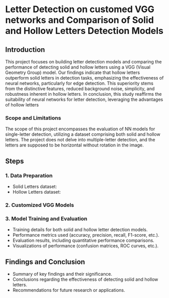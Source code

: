 # Letter Detection on customed VGG networks and Comparison of Solid and Hollow Letters Detection Models

## Introduction
This project focuses on building letter detection models and comparing the performance of detecting solid and hollow letters using a VGG (Visual Geometry Group) model. Our findings indicate that hollow letters outperform solid letters in detection tasks, emphasizing the effectiveness of neural networks, particularly for edge detection. This superiority stems from the distinctive features, reduced background noise, simplicity, and robustness inherent in hollow letters. In conclusion, this study reaffirms the suitability of neural networks for letter detection, leveraging the advantages of hollow letters

### Scope and Limitations
The scope of this project encompasses the evaluation of NN models for single-letter detection, utilizing a dataset comprising both solid and hollow letters.
The project does not delve into multiple-letter detection, and the letters are supposed to be horizontal without rotation in the image.

## Steps
### 1. Data Preparation
- Solid Letters dataset:
- Hollow Letters dataset:

### 2. Customized VGG Models

### 3. Model Training and Evaluation
- Training details for both solid and hollow letter detection models.
- Performance metrics used (accuracy, precision, recall, F1-score, etc.).
- Evaluation results, including quantitative performance comparisons.
- Visualizations of performance (confusion matrices, ROC curves, etc.).

## Findings and Conclusion
- Summary of key findings and their significance.
- Conclusions regarding the effectiveness of detecting solid and hollow letters.
- Recommendations for future research or applications.
